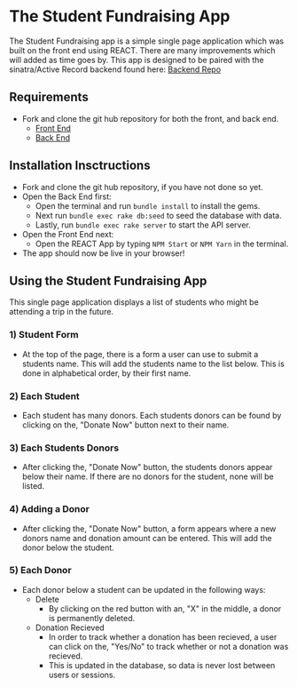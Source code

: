 # The Student Fundraising App

The Student Fundraising app is a simple single page application which was built on the front end using REACT. There are many improvements which will added as time goes by. This app is designed to be paired with the sinatra/Active Record backend found here: [Backend Repo](https://github.com/jerryfitzner/phase-3-sinatra-react-project) 

## Requirements 

- Fork and clone the git hub repository for both the front, and back end.
  - [Front End](https://github.com/jerryfitzner/phase-3-project-frontend)
  - [Back End](https://github.com/jerryfitzner/phase-3-sinatra-react-project)

## Installation Insctructions

- Fork and clone the git hub repository, if you have not done so yet.
- Open the Back End first:
  - Open the terminal and run `bundle install` to install the gems. 
  - Next run `bundle exec rake db:seed` to seed the database with data. 
  - Lastly, run `bundle exec rake server` to start the API server.
- Open the Front End next:
  - Open the REACT App by typing `NPM Start` or `NPM Yarn` in the terminal.
- The app should now be live in your browser!

## Using the Student Fundraising App

This single page application displays a list of students who might be attending a trip in the future. 

### 1) Student Form

- At the top of the page, there is a form a user can use to submit a students name. This will add the students name to the list below. This is done in alphabetical order, by their first name.  

### 2) Each Student

- Each student has many donors. Each students donors can be found by clicking on the, "Donate Now" button next to their name. 

### 3) Each Students Donors

- After clicking the, "Donate Now" button, the students donors appear below their name. If there are no donors for the student, none will be listed.

### 4) Adding a Donor

- After clicking the, "Donate Now" button, a form appears where a new donors name and donation amount can be entered. This will add the donor below the student. 

### 5) Each Donor

- Each donor below a student can be updated in the following ways:
  - Delete
    - By clicking on the red button with an, "X" in the middle, a donor is permanently deleted. 
  - Donation Recieved
    - In order to track whether a donation has been recieved, a user can click on the, "Yes/No" to track whether or not a donation was recieved. 
    - This is updated in the database, so data is never lost between users or sessions. 





